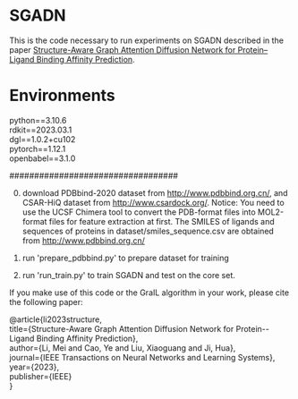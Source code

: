 # SGADN
This is the code necessary to run experiments on SGADN described in the paper [Structure-Aware Graph Attention Diffusion Network for Protein–Ligand Binding Affinity Prediction](https://ieeexplore.ieee.org/abstract/document/10264137).



# Environments

python==3.10.6  
rdkit==2023.03.1  
dgl==1.0.2+cu102  
pytorch==1.12.1  
openbabel==3.1.0  


##################################

0. download PDBbind-2020 dataset from http://www.pdbbind.org.cn/, and CSAR-HiQ dataset from http://www.csardock.org/.
Notice: You need to use the UCSF Chimera tool to convert the PDB-format files into MOL2-format files for feature extraction at first.
The SMILES of ligands and sequences of proteins in dataset/smiles_sequence.csv are obtained from http://www.pdbbind.org.cn/

1. run 'prepare_pdbbind.py' to prepare dataset for training

2. run 'run_train.py' to train SGADN and test on the core set.


If you make use of this code or the GraIL algorithm in your work, please cite the following paper:

@article{li2023structure,  
  title={Structure-Aware Graph Attention Diffusion Network for Protein--Ligand Binding Affinity Prediction},  
  author={Li, Mei and Cao, Ye and Liu, Xiaoguang and Ji, Hua},  
  journal={IEEE Transactions on Neural Networks and Learning Systems},  
  year={2023},  
  publisher={IEEE}    
}
